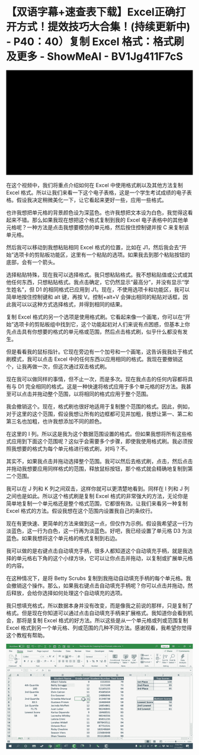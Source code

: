 # 【双语字幕+速查表下载】Excel正确打开方式！提效技巧大合集！(持续更新中) - P40：40）复制 Excel 格式：格式刷及更多 - ShowMeAI - BV1Jg411F7cS

![](img/7eb91780962b82ff6148ac5a771f8a72_0.png)

在这个视频中，我们将重点介绍如何在 Excel 中使用格式刷以及其他方法复制 Excel 格式。所以让我们来看一下这个电子表格，这是一个学生考试成绩的电子表格。假设我决定稍微美化一下，让它看起来更好一些，应用一些格式。

也许我想把单元格的背景颜色设为深蓝色。也许我想把文本设为白色，我觉得这看起来不错。那么如果我现在想把这个格式复制到我的 Excel 电子表格中的其他单元格呢？一种方法是点击我想要模仿的单元格，然后按住控制键并按 C 来复制该单元格。

然后我可以移动到我想粘贴相同 Excel 格式的位置，比如在 J1，然后我会去“开始”选项卡的剪贴板功能区，这里有一个粘贴的选项。如果我去到那个粘贴按钮的底部，会有一个箭头。

选择粘贴特殊，现在我可以选择格式。我只想粘贴格式。我不想粘贴值或公式或其他任何东西，只想粘贴格式。我点击确定，它仍然显示“最高分”，并没有显示“学生姓名”，但 D1 的相同格式已应用到 J1。现在，不使用选项卡和功能区，我可以简单地按住控制键和 alt 键，再按 V。控制+alt+V 会弹出相同的粘贴对话框，因此我可以以这种方式选择格式，并得到相同的结果。

复制 Excel 格式的另一个选项是使用格式刷。它看起来像一个画笔，你可以在“开始”选项卡的剪贴板组中找到它，这个功能起初对人们来说有点困惑，但基本上你先点击具有你想要的格式的单元格或范围，然后点击格式刷，似乎什么都没有发生。

但是看看我的鼠标指针。它现在旁边有一个加号和一个画笔，这告诉我我处于格式刷模式，我可以点击 Excel 中的任何东西以应用相同的格式。我现在要撤销这个，让我再做一次，但这次通过双击格式刷。

现在我可以做同样的事情，但不止一次，而是多次。现在我点击的任何内容都将具有与 D1 完全相同的格式。这是一种快速将格式应用于多个单元格的好方法。我甚至可以点击并拖动整个范围，以将相同的格式应用于整个范围。

我会撤销这个。现在，格式刷也很好地适用于复制整个范围的格式。因此，例如，对于这里的这个范围，假设我想让所有的边框都可见并加粗，我想让第一、第二和第三名也加粗，也许我想添加不同的颜色。

在这里的 I 列。所以这是我为这个数据范围设置的格式。但如果我想将所有这些格式应用到下面这个范围呢？这似乎会需要多个步骤，即使我使用格式刷。我必须按照我想要的格式为每个单元格进行格式刷，对吗？不。

其实不，如果我点击并拖动选择整个范围。我可以然后去格式刷，点击，然后点击并拖动我想要应用同样格式的范围，释放鼠标按钮，那个格式就会精确地复制到第二个范围。

我可以在 J 列和 K 列之间双击，这样你就可以更清楚地看到。同样在 I 列和 J 列之间也是如此。所以这个格式刷是复制 Excel 格式的非常强大的方法，无论你是简单地复制一个单元格还是整个格式范围，它都很有效。让我们来看另一种复制 Excel 格式的方法。假设我想在这个范围内设置我自己的条纹行。

现在有更快速、更简单的方法来做到这一点，但仅作为示例。假设我希望这一行为淡蓝色，这一行为白色，这一行再为淡蓝色。好吧，我已经设置了单元格 D3 为淡蓝色。如果我想将这个单元格的格式复制到右边。

我可以做的是右键点击自动填充手柄，很多人都知道这个自动填充手柄，就是我选择的单元格右下角的这个小绿方块，它可以让你点击并拖动，以复制或扩展单元格的内容。

在这种情况下，是将 Betty Scrubs 复制到我拖动自动填充手柄的每个单元格。我会撤销这个操作。那么，如果我右键点击自动填充手柄呢？你可以点击并拖动，然后释放，会给你选择如何处理这个自动填充的选项。

我只想填充格式，所以数据本身并没有改变，而是像我之前说的那样，只是复制了格式。但是现在你知道可以通过点击自动填充手柄来扩展格式。我知道你会看到机会，那将是复制 Excel 格式的好方法。所以这些是从一个单元格或列或范围复制 Excel 格式到另一个单元格、列或范围的几种不同方法。感谢观看，我希望你觉得这个教程有帮助。

![](img/7eb91780962b82ff6148ac5a771f8a72_2.png)
